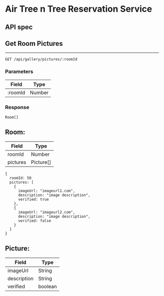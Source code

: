 # Air Tree n Tree Reservation Service


## API spec

## Get Room Pictures
--------

`GET /api/gallery/pictures/:roomId`

### Parameters

| Field | Type |
|--------| ----------- |
|:roomId | Number

### Response

`Room[]`

## Room:
| Field | Type |
|--------| ----------- |
| roomId | Number |
| pictures | Picture[] |



```
{
  roomId: 50
  pictures: [
    {
      imageUrl: "imageurl1.com",
      description: "image description",
      verified: true
    },
    {
      imageUrl: "imageurl2.com",
      description: "image description",
      verified: false
    }
  ]
}
```
## Picture:
| Field | Type |
|--------| ----------- |
| imageUrl | String |
| description | String |
| verified | boolean |

